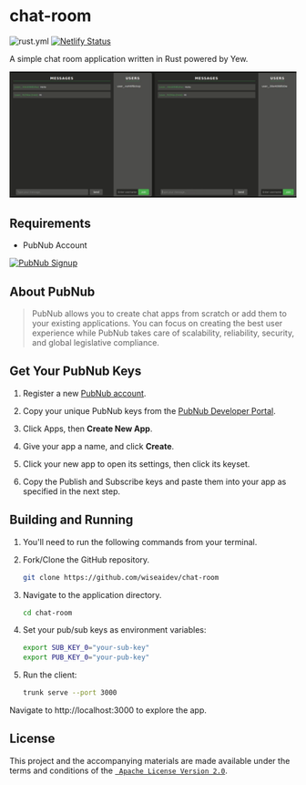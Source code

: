 # chat-room

![rust.yml](https://img.shields.io/github/actions/workflow/status/wiseaidev/chat-room/rust.yml)
[![Netlify Status](https://api.netlify.com/api/v1/badges/c5f0c450-ef58-4b3a-96ec-13d52a852401/deploy-status)](https://app.netlify.com/sites/yew-chat/deploys)

A simple chat room application written in Rust powered by Yew.

![banner](./assets/banner.png)

## Requirements

- PubNub Account

<a href="https://dashboard.pubnub.com/signup">
	<img alt="PubNub Signup" src="https://i.imgur.com/og5DDjf.png" width=260 height=97/>
</a>

## About PubNub

> PubNub allows you to create chat apps from scratch or add them to your existing applications. You can focus on creating the best user experience while PubNub takes care of scalability, reliability, security, and global legislative compliance.

## Get Your PubNub Keys

1. Register a new [PubNub account](https://dashboard.pubnub.com/signup/).

1. Copy your unique PubNub keys from the [PubNub Developer Portal](https://admin.pubnub.com/).

1. Click Apps, then **Create New App**.

1. Give your app a name, and click **Create**.

1. Click your new app to open its settings, then click its keyset.

1. Copy the Publish and Subscribe keys and paste them into your app as specified in the next step.

## Building and Running

1. You'll need to run the following commands from your terminal.

1. Fork/Clone the GitHub repository.

	```bash
	git clone https://github.com/wiseaidev/chat-room
	```

1. Navigate to the application directory.

	```bash
	cd chat-room
	```

1. Set your pub/sub keys as environment variables:

	```sh
	export SUB_KEY_0="your-sub-key"
	export PUB_KEY_0="your-pub-key"
	```

1. Run the client:

	```sh
	trunk serve --port 3000
	```

Navigate to http://localhost:3000 to explore the app.

## License

This project and the accompanying materials are made available under the terms and conditions of the [` Apache License Version 2.0`](https://github.com/wiseaidev/chat-room/blob/main/LICENSE).
